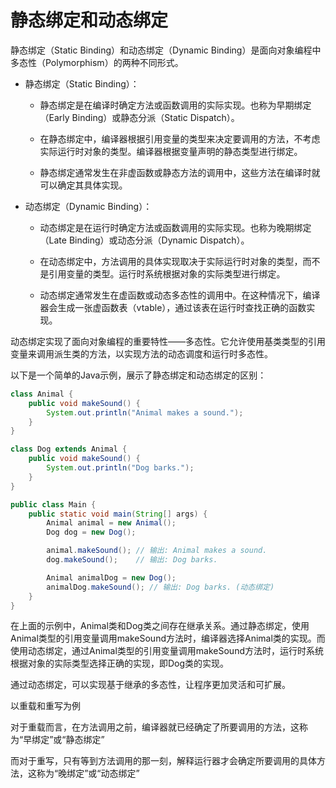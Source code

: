 # 静态绑定和动态绑定

静态绑定（Static Binding）和动态绑定（Dynamic Binding）是面向对象编程中多态性（Polymorphism）的两种不同形式。

- 静态绑定（Static Binding）：

  - 静态绑定是在编译时确定方法或函数调用的实际实现。也称为早期绑定（Early Binding）或静态分派（Static Dispatch）。

  - 在静态绑定中，编译器根据引用变量的类型来决定要调用的方法，不考虑实际运行时对象的类型。编译器根据变量声明的静态类型进行绑定。

  - 静态绑定通常发生在非虚函数或静态方法的调用中，这些方法在编译时就可以确定其具体实现。

- 动态绑定（Dynamic Binding）：

  - 动态绑定是在运行时确定方法或函数调用的实际实现。也称为晚期绑定（Late Binding）或动态分派（Dynamic Dispatch）。

  - 在动态绑定中，方法调用的具体实现取决于实际运行时对象的类型，而不是引用变量的类型。运行时系统根据对象的实际类型进行绑定。

  - 动态绑定通常发生在虚函数或动态多态性的调用中。在这种情况下，编译器会生成一张虚函数表（vtable），通过该表在运行时查找正确的函数实现。

动态绑定实现了面向对象编程的重要特性——多态性。它允许使用基类类型的引用变量来调用派生类的方法，以实现方法的动态调度和运行时多态性。

以下是一个简单的Java示例，展示了静态绑定和动态绑定的区别：

```java
class Animal {
    public void makeSound() {
        System.out.println("Animal makes a sound.");
    }
}

class Dog extends Animal {
    public void makeSound() {
        System.out.println("Dog barks.");
    }
}

public class Main {
    public static void main(String[] args) {
        Animal animal = new Animal();
        Dog dog = new Dog();

        animal.makeSound(); // 输出: Animal makes a sound.
        dog.makeSound();    // 输出: Dog barks.

        Animal animalDog = new Dog();
        animalDog.makeSound(); // 输出: Dog barks. (动态绑定)
    }
}
```

在上面的示例中，Animal类和Dog类之间存在继承关系。通过静态绑定，使用Animal类型的引用变量调用makeSound方法时，编译器选择Animal类的实现。而使用动态绑定，通过Animal类型的引用变量调用makeSound方法时，运行时系统根据对象的实际类型选择正确的实现，即Dog类的实现。

通过动态绑定，可以实现基于继承的多态性，让程序更加灵活和可扩展。

以重载和重写为例

对于重载而言，在方法调用之前，编译器就已经确定了所要调用的方法，这称为“早绑定”或“静态绑定”

而对于重写，只有等到方法调用的那一刻，解释运行器才会确定所要调用的具体方法，这称为“晚绑定”或“动态绑定”
